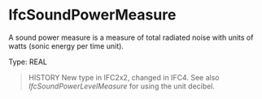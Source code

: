 # IfcSoundPowerMeasure

A sound power measure is a measure of total radiated noise with units of watts (sonic energy per time unit).
<!-- end of short definition -->


Type: REAL

> HISTORY New type in IFC2x2, changed in IFC4. See also _IfcSoundPowerLevelMeasure_ for using the unit decibel.
